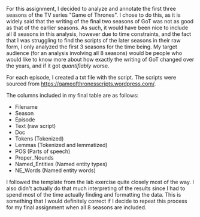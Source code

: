 For this assignment, I decided to analyze and annotate the first three seasons of the TV series "Game of Thrones".
I chose to do this, as it is widely said that the writing of the final two seasons of GoT was not as good as that of the earlier seasons.
As such, it would have been nice to include all 8 seasons in this analysis, however due to time constraints, and the fact that I was
struggling to find the scripts of the later seasons in their raw form, I only analyzed the first 3 seasons for the time being.
My target audience (for an analysis involving all 8 seasons) would be people who would like to know more about how exactly the writing
of GoT changed over the years, and if it got *quantifiably* worse.

For each episode, I created a txt file with the script. The scripts were sourced from https://gameofthronesscripts.wordpress.com/.

The columns included in my final table are as follows:
- Filename
- Season
- Episode
- Text (raw script)
- Doc
- Tokens (Tokenized)
- Lemmas (Tokenized and lemmatized)
- POS (Parts of speech)
- Proper_Nounds
- Named_Entities (Named entity types)
- NE_Words (Named entity words)

I followed the template from the lab exercise quite closely most of the way. I also didn't actually do that much interpreting of the results
since I had to spend most of the time actually finding and formatting the data. This is something that I would definitely correct if I decide
to repeat this process for my final assignment when all 8 seasons are included.
